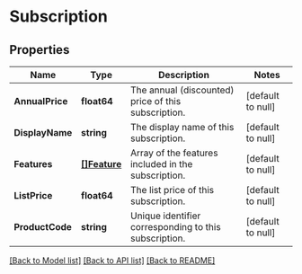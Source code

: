 # Subscription

## Properties
Name | Type | Description | Notes
------------ | ------------- | ------------- | -------------
**AnnualPrice** | **float64** | The annual (discounted) price of this subscription. | [default to null]
**DisplayName** | **string** | The display name of this subscription. | [default to null]
**Features** | [**[]Feature**](feature.md) | Array of the features included in the subscription. | [default to null]
**ListPrice** | **float64** | The list price of this subscription. | [default to null]
**ProductCode** | **string** | Unique identifier corresponding to this subscription. | [default to null]

[[Back to Model list]](../README.md#documentation-for-models) [[Back to API list]](../README.md#documentation-for-api-endpoints) [[Back to README]](../README.md)

